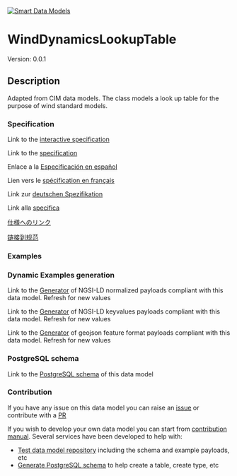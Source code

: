[![Smart Data Models](https://smartdatamodels.org/wp-content/uploads/2022/01/SmartDataModels_logo.png "Logo")](https://smartdatamodels.org)
# WindDynamicsLookupTable
Version: 0.0.1

## Description 

Adapted from CIM data models. The class models a look up table for the purpose of wind standard models.
### Specification

Link to the [interactive specification](https://swagger.lab.fiware.org/?url=https://smart-data-models.github.io/dataModel.EnergyCIM/WindDynamicsLookupTable/swagger.yaml)

Link to the [specification](https://github.com/smart-data-models/dataModel.EnergyCIM/blob/master/WindDynamicsLookupTable/doc/spec.md)

Enlace a la [Especificación en español](https://github.com/smart-data-models/dataModel.EnergyCIM/blob/master/WindDynamicsLookupTable/doc/spec_ES.md)

Lien vers le [spécification en français](https://github.com/smart-data-models/dataModel.EnergyCIM/blob/master/WindDynamicsLookupTable/doc/spec_FR.md)

Link zur [deutschen Spezifikation](https://github.com/smart-data-models/dataModel.EnergyCIM/blob/master/WindDynamicsLookupTable/doc/spec_DE.md)

Link alla [specifica](https://github.com/smart-data-models/dataModel.EnergyCIM/blob/master/WindDynamicsLookupTable/doc/spec_IT.md)

[仕様へのリンク](https://github.com/smart-data-models/dataModel.EnergyCIM/blob/master/WindDynamicsLookupTable/doc/spec_JA.md)

[链接到规范](https://github.com/smart-data-models/dataModel.EnergyCIM/blob/master/WindDynamicsLookupTable/doc/spec_ZH.md)
### Examples
### Dynamic Examples generation

Link to the [Generator](https://smartdatamodels.org/extra/ngsi-ld_generator.php?schemaUrl=https://raw.githubusercontent.com/smart-data-models/dataModel.EnergyCIM/master/WindDynamicsLookupTable/schema.json&email=info@smartdatamodels.org) of NGSI-LD normalized payloads compliant with this data model. Refresh for new values

Link to the [Generator](https://smartdatamodels.org/extra/ngsi-ld_generator_keyvalues.php?schemaUrl=https://raw.githubusercontent.com/smart-data-models/dataModel.EnergyCIM/master/WindDynamicsLookupTable/schema.json&email=info@smartdatamodels.org) of NGSI-LD keyvalues payloads compliant with this data model. Refresh for new values

Link to the [Generator](https://smartdatamodels.org/extra/geojson_features_generator.php?schemaUrl=https://raw.githubusercontent.com/smart-data-models/dataModel.EnergyCIM/master/WindDynamicsLookupTable/schema.json&email=info@smartdatamodels.org) of geojson feature format payloads compliant with this data model. Refresh for new values
### PostgreSQL schema

Link to the [PostgreSQL schema](https://smart-data-models.github.io/dataModel.EnergyCIM/WindDynamicsLookupTable/schema.sql) of this data model
### Contribution

 If you have any issue on this data model you can raise an [issue](https://github.com/smart-data-models/dataModel.EnergyCIM/issues)  or contribute with a [PR](https://github.com/smart-data-models/dataModel.EnergyCIM/pulls)

 If you wish to develop your own data model you can start from [contribution manual](https://bit.ly/contribution_manual). Several services have been developed to help with: 
 - [Test data model repository](https://smartdatamodels.org/index.php/data-models-contribution-api/) including the schema and example payloads, etc
 - [Generate PostgreSQL schema](https://smartdatamodels.org/index.php/sql-service/) to help create a table, create type, etc